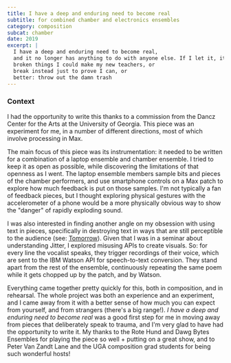 ```yaml
---
title: I have a deep and enduring need to become real
subtitle: for combined chamber and electronics ensembles
category: composition
subcat: chamber
date: 2019
excerpt: |
  I have a deep and enduring need to become real,
  and it no longer has anything to do with anyone else. If I let it, it would; there are
  broken things I could make my new teachers, or
  break instead just to prove I can, or
  better: throw out the damn trash
---
```


### Context

I had the opportunity to write this thanks to a commission from the Dancz Center for the Arts at the University of Georgia. This piece was an experiment for me, in a number of different directions, most of which involve processing in Max.

The main focus of this piece was its instrumentation: it needed to be written for a combination of a laptop ensemble and chamber ensemble. I tried to keep it as open as possible, while discovering the limitations of that openness as I went. The laptop ensemble members sample bits and pieces of the chamber performers, and use smartphone controls on a Max patch to explore how much feedback is put on those samples. I'm not typically a fan of feedback pieces, but I thought exploring physical gestures with the accelerometer of a phone would be a more physically obvious way to show the "danger" of rapidly exploding sound.

I was also interested in finding another angle on my obsession with using text in pieces, specifically in destroying text in ways that are still perceptible to the audience (see: [Tomorrow](/works/tomorrow-when-i-grow-up)). Given that I was in a seminar about understanding Jitter, I explored misusing APIs to create visuals. So: for every line the vocalist speaks, they trigger recordings of their voice, which are sent to the IBM Watson API for speech-to-text conversion. They stand apart from the rest of the ensemble, continuously repeating the same poem while it gets chopped up by the patch, and by Watson.

Everything came together pretty quickly for this, both in composition, and in rehearsal. The whole project was both an experience and an experiment, and I came away from it with a better sense of how much you can expect from yourself, and from strangers (there's a big range!). *I have a deep and enduring need to become real* was a good first step for me in moving away from pieces that deliberately speak to trauma, and I'm very glad to have had the opportunity to write it. My thanks to the Rote Hund and Dawg Bytes Ensembles for playing the piece so well + putting on a great show, and to Peter Van Zandt Lane and the UGA composition grad students for being such wonderful hosts!